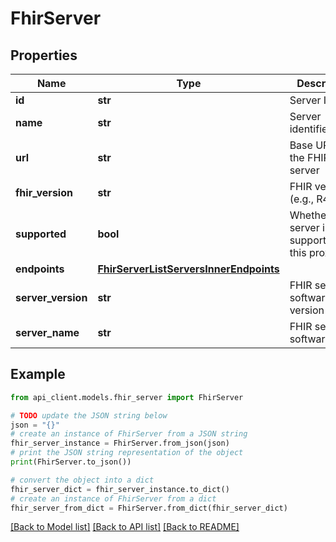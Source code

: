 # FhirServer


## Properties

Name | Type | Description | Notes
------------ | ------------- | ------------- | -------------
**id** | **str** | Server ID | 
**name** | **str** | Server identifier/name | 
**url** | **str** | Base URL of the FHIR server | 
**fhir_version** | **str** | FHIR version (e.g., R4, R5) | 
**supported** | **bool** | Whether the server is supported by this proxy | 
**endpoints** | [**FhirServerListServersInnerEndpoints**](FhirServerListServersInnerEndpoints.md) |  | 
**server_version** | **str** | FHIR server software version | [optional] 
**server_name** | **str** | FHIR server software name | [optional] 

## Example

```python
from api_client.models.fhir_server import FhirServer

# TODO update the JSON string below
json = "{}"
# create an instance of FhirServer from a JSON string
fhir_server_instance = FhirServer.from_json(json)
# print the JSON string representation of the object
print(FhirServer.to_json())

# convert the object into a dict
fhir_server_dict = fhir_server_instance.to_dict()
# create an instance of FhirServer from a dict
fhir_server_from_dict = FhirServer.from_dict(fhir_server_dict)
```
[[Back to Model list]](../README.md#documentation-for-models) [[Back to API list]](../README.md#documentation-for-api-endpoints) [[Back to README]](../README.md)


